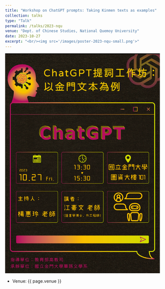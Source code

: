 ```yaml
---
title: "Workshop on ChatGPT prompts: Taking Kinmen texts as examples"
collection: talks
type: "Talk"
permalink: /talks/2023-nqu
venue: "Dept. of Chinese Studies, National Quemoy University"
date: 2023-10-27
excerpt: "<br/><img src='/images/poster-2023-nqu-small.png'>"
---
```


![](/images/poster-2023-nqu.png)
- Venue: {{ page.venue }}
